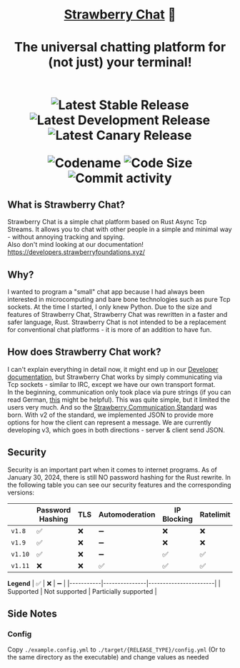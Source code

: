 <div align="center">
  <h1>
    <a href="https://strawberryfoundations.xyz/strawberry-chat">Strawberry Chat</a>
    💬
  <h1>
  The universal chatting platform for (not just) your terminal!
  <br><br>

  ![Latest Stable Release](https://img.shields.io/badge/dynamic/json?url=https://api.strawberryfoundations.xyz/v1/versions&query=%24.stbchat.server.stable&label=Latest%20Stable%20Release&color=success)
  ![Latest Development Release](https://img.shields.io/badge/dynamic/json?url=https://api.strawberryfoundations.xyz/v1/versions&query=%24.stbchat.server.dev&label=Latest%20Development%20Release&color=cyan)
  ![Latest Canary Release](https://img.shields.io/badge/dynamic/json?url=https://api.strawberryfoundations.xyz/v1/versions&query=%24.stbchat.server.canary&label=Latest%20Canary%20Release&color=yellow)

  ![Codename](https://img.shields.io/badge/Codename-Vanilla_Cake_Rusty-orange)
  ![Code Size](https://img.shields.io/github/languages/code-size/Strawberry-Foundations/strawberry-chat)
  ![Commit activity](https://img.shields.io/github/commit-activity/w/Strawberry-Foundations/strawberry-chat)

</div>


## What is Strawberry Chat?
Strawberry Chat is a simple chat platform based on Rust Async Tcp Streams. It allows you to chat with other people in a simple and minimal way - without annoying tracking and spying.<br>
Also don't mind looking at our documentation! https://developers.strawberryfoundations.xyz/

## Why?
I wanted to program a "small" chat app because I had always been interested in microcomputing and bare bone technologies such as pure Tcp sockets. At the time I started, I only knew Python. Due to the size and features of Strawberry Chat, Strawberry Chat was rewritten in a faster and safer language, Rust. Strawberry Chat is not intended to be a replacement for conventional chat platforms - it is more of an addition to have fun. 

## How does Strawberry Chat work?
I can't explain everything in detail now, it might end up in our [Developer documentation](https://developers.strawberryfoundations.xyz/), but Strawberry Chat works by simply communicating via Tcp sockets - similar to IRC, except we have our own transport format. <br>
In the beginning, communication only took place via pure strings (if you can read German, [this](https://developers.strawberryfoundations.xyz/german/json-communication/introduction#versionen-des-strawberry-communication-standards) might be helpful). This was quite simple, but it limited the users very much. And so the [Strawberry Communication Standard](https://developers.strawberryfoundations.xyz/json-communication/introduction) was born.<nr>
With v2 of the standard, we implemented JSON to provide more options for how the client can represent a message. We are currently developing v3, which goes in both directions - server & client send JSON. 

## Security
Security is an important part when it comes to internet programs. As of January 30, 2024, there is still NO password hashing for the Rust rewrite.
In the following table you can see our security features and the corresponding versions:

|          | Password Hashing | TLS | Automoderation | IP Blocking | Ratelimit |
|----------|------------------|-----|----------------|-------------|-----------|
| `v1.8`  | ✅                | ❌  | ➖             | ❌          | ❌        |
| `v1.9`  | ✅                | ❌  | ➖             | ❌          | ❌        |
| `v1.10` | ✅                | ❌  | ➖             | ✅          | ✅        |
| `v1.11` | ❌                | ❌  | ✅             | ✅          | ✅        |

**Legend**
| ✅        | ❌            | ➖                    | 
|-----------|---------------|-----------------------|
| Supported | Not supported | Particially supported |

## Side Notes
### Config
Copy `./example.config.yml` to `./target/{RELEASE_TYPE}/config.yml` (Or to the same directory as the executable) 
and change values as needed